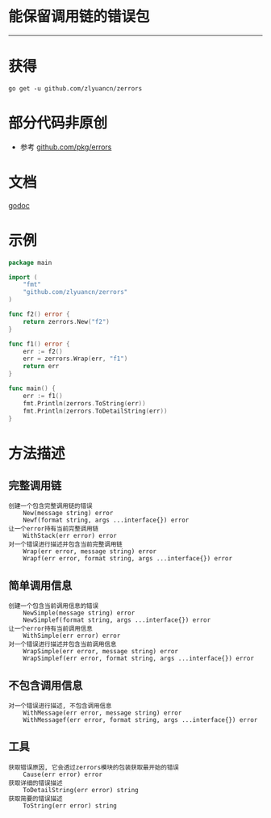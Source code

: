# 能保留调用链的错误包

---

# 获得

`go get -u github.com/zlyuancn/zerrors`

# 部分代码非原创

+ 参考 [github.com/pkg/errors](https://github.com/pkg/errors)

# 文档

[godoc](https://godoc.org/github.com/zlyuancn/zerrors)

# 示例

```go
package main

import (
    "fmt"
    "github.com/zlyuancn/zerrors"
)

func f2() error {
    return zerrors.New("f2")
}

func f1() error {
    err := f2()
    err = zerrors.Wrap(err, "f1")
    return err
}

func main() {
    err := f1()
    fmt.Println(zerrors.ToString(err))
    fmt.Println(zerrors.ToDetailString(err))
}
```

# 方法描述

## 完整调用链

```
创建一个包含完整调用链的错误
    New(message string) error 
    Newf(format string, args ...interface{}) error
让一个error持有当前完整调用链
    WithStack(err error) error
对一个错误进行描述并包含当前完整调用链
    Wrap(err error, message string) error
    Wrapf(err error, format string, args ...interface{}) error
```

## 简单调用信息

```
创建一个包含当前调用信息的错误
    NewSimple(message string) error
    NewSimplef(format string, args ...interface{}) error
让一个error持有当前调用信息
    WithSimple(err error) error
对一个错误进行描述并包含当前调用信息
    WrapSimple(err error, message string) error
    WrapSimplef(err error, format string, args ...interface{}) error
```

## 不包含调用信息

```
对一个错误进行描述, 不包含调用信息
    WithMessage(err error, message string) error
    WithMessagef(err error, format string, args ...interface{}) error
```

## 工具

```
获取错误原因, 它会透过zerrors模块的包装获取最开始的错误
    Cause(err error) error
获取详细的错误描述
    ToDetailString(err error) string
获取简要的错误描述
    ToString(err error) string
```
